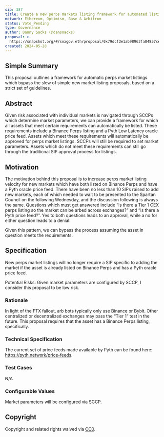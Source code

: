 ```yaml
---
sip: 387
title: Create a new perps markets listing framework for automated listing across all networks
network: Ethereum, Optimism, Base & Arbitrum
status: Vote_Pending
type: Governance
author: Danny Sacks (@dansnacks)
proposal: >-
  https://snapshot.org/#/snxgov.eth/proposal/0x79dcf3e1ab98963fa84857ce40b0f8f2abd0bec1df9c0d5ee4e175429df13651
created: 2024-05-28
---
```


## Simple Summary

This proposal outlines a framework for automatic perps market listings which bypass the slew of simple new market listing proposals, based on a strict set of guidelines.

## Abstract

Given risk associated with individual markets is navigated through SCCPs which determine market parameters, we can provide a framework for which all assets that meet certain requirements can automatically be listed. These requirements include a Binance Perps listing and a Pyth Low Latency oracle price feed. Assets which meet these requirements will automatically be approved for perps market listings. SCCPs will still be required to set market parameters. Assets which do not meet these requirements can still go through the traditional SIP approval process for listings.

## Motivation

The motivation behind this proposal is to increase perps market listing velocity for new markets which have both listed on Binance Perps and have a Pyth oracle price feed. There have been no less than 10 SIPs raised to add new markets, each of which needed to wait to be presented to the Spartan Council on the following Wednesday, and the discussion following is always the same. Questions which must get answered include “Is there a Tier 1 CEX perps listing so the market can be arbed across exchanges?” and “Is there a Pyth price feed?”. Yes to both questions leads to an approval, while a no for either question leads to a denial.

Given this pattern, we can bypass the process assuming the asset in question meets the requirements. 

## Specification

New perps market listings will no longer require a SIP specific to adding the market if the asset is already listed on Binance Perps and has a Pyth oracle price feed.

Potential Risks: Given market parameters are configured by SCCP, I consider this proposal to be low risk.

### Rationale

In light of the FTX fallout, arb bots typically only use Binance or Bybit.  Other centralized or decentralized exchanges may pass the “Tier 1” test in the future. This proposal requires that the asset has a Binance Perps listing, specifically.

### Technical Specification

The current set of price feeds made available by Pyth can be found here: https://pyth.network/price-feeds. 

### Test Cases

N/A

### Configurable Values

Market parameters will be configured via SCCP.

## Copyright

Copyright and related rights waived via [CC0](https://creativecommons.org/publicdomain/zero/1.0/).
